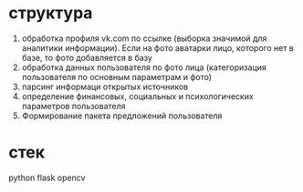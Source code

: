 # структура

1. обработка профиля vk.com по ссылке (выборка значимой для аналитики информации). Если на фото аватарки лицо, которого нет в базе, то фото добавляется в базу
2. обработка данных пользователя по фото лица (категоризация пользователя по основным параметрам и фото)
3. парсинг информаци открытых источников
4. определение финансовых, социальных и психологических параметров пользователя
5. Формирование пакета предложений пользователя

# стек

python
flask
opencv
